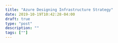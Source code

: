 ```yaml
---
title: "Azure Designing Infrastructure Strategy"
date: 2019-10-19T10:42:28-04:00
draft: true
type: "post"
description: ""
tags: [""]
---
```

